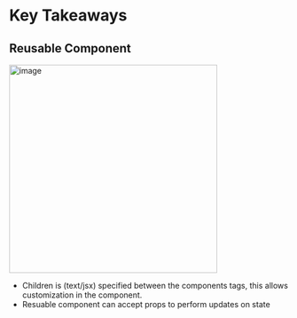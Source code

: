 # Key Takeaways

## Reusable Component 
<img width="375" alt="image" src="https://github.com/wbdvlpmnt/React_Tip_Calculator/assets/139825457/5eada8f3-30bd-4999-8889-9e8e492bc20f">
<br/>

- Children is (text/jsx) specified between the components tags, this allows customization in the component.
- Resuable component can accept props to perform updates on state
